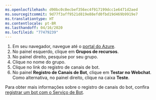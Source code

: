 ```yaml
---
ms.openlocfilehash: d90bc0c0ecbef356ec4f917199dcc1e6471d2aed
ms.sourcegitcommit: 9d77f3aff9521d819e88efd0fbd19d469b9919e7
ms.translationtype: HT
ms.contentlocale: pt-BR
ms.lasthandoff: 04/16/2020
ms.locfileid: "77479239"
---
```

1. Em seu navegador, navegue até o [portal do Azure](https://ms.portal.azure.com).
2. No painel esquerdo, clique em **Grupos de recursos**.
3. No painel direito, pesquise por seu grupo.
4. Clique no nome do grupo.
5. Clique no link do registro de canais de bot.
6. No painel **Registro de Canais de Bot**, clique em **Testar no Webchat**.
Como alternativa, no painel direito, clique na caixa **Teste**.

Para obter mais informações sobre o registro de canais do bot, confira [registrar um bot com o Serviço de Bot](https://docs.microsoft.com/azure/bot-service/bot-service-quickstart-registration?view=azure-bot-service-3.0).
